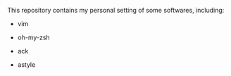 This repository contains my personal setting of some softwares,
including:

- vim

- oh-my-zsh

- ack

- astyle
